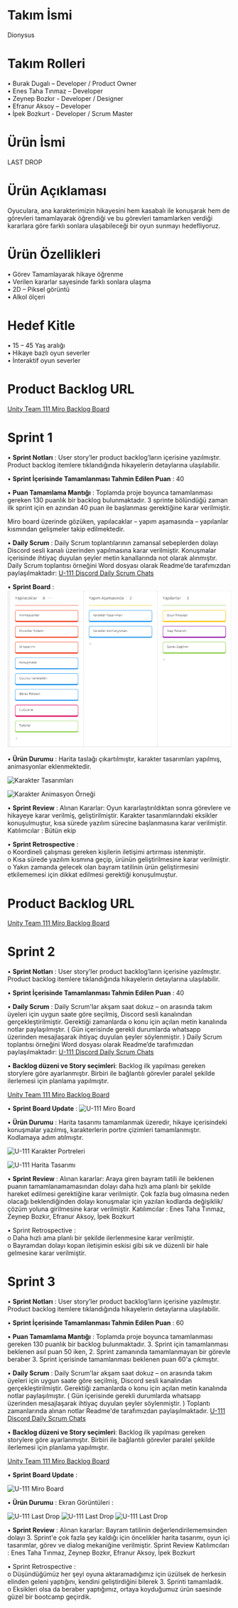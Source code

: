 # Takım İsmi 

Dionysus

# Takım Rolleri

•	Burak Dugalı – Developer / Product Owner <br/>
•	Enes Taha Tınmaz – Developer  <br/>
•	Zeynep Bozkır -  Developer / Designer  <br/>
•	Efranur Aksoy – Developer  <br/>
•	İpek Bozkurt -  Developer / Scrum Master  <br/>

# Ürün İsmi 

LAST DROP

# Ürün Açıklaması 

Oyuculara, ana karakterimizin hikayesini hem kasabalı ile konuşarak hem de görevleri tamamlayarak öğrendiği ve bu görevleri tamamlarken verdiği kararlara göre farklı sonlara ulaşabileceği bir oyun sunmayı hedefliyoruz. 

# Ürün Özellikleri 

•	Görev Tamamlayarak hikaye öğrenme <br/>
•	Verilen kararlar sayesinde farklı sonlara ulaşma <br/>
•	2D – Piksel görüntü <br/>
•	Alkol ölçeri <br/>

# Hedef Kitle
•	15 – 45 Yaş aralığı <br/>
•	Hikaye bazlı oyun severler <br/>
•	İnteraktif oyun severler <br/>

# Product Backlog URL 

[Unity Team 111 Miro Backlog Board](https://miro.com/app/board/uXjVM_9kYqM=/?share_link_id=616186124308)


# Sprint 1 


•	**Sprint Notları** : User story’ler product backlog’ların içerisine yazılmıştır. Product backlog itemlere tıklandığında hikayelerin detaylarına ulaşılabilir. <br/>

•	**Sprint İçerisinde Tamamlanması Tahmin Edilen Puan** :  40 <br/>

•	**Puan Tamamlama Mantığı** : Toplamda proje boyunca tamamlanması gereken 130 puanlık bir backlog bulunmaktadır. 3 sprinte bölündüğü zaman ilk sprint için en azından 40 puan ile başlanması gerektiğine karar verilmiştir. <br/>

Miro board üzerinde gözüken, yapılacaklar – yapım aşamasında – yapılanlar kısmından gelişmeler takip edilmektedir. <br/>

•	**Daily Scrum** :  Daily Scrum toplantılarının zamansal sebeplerden dolayı Discord sesli kanalı üzerinden yapılmasına karar verilmiştir. Konuşmalar içerisinde ihtiyaç duyulan şeyler metin kanallarında not olarak alınmıştır. Daily Scrum toplantısı örneğini Word dosyası olarak Readme’de tarafımızdan paylaşılmaktadır: [U-111 Discord Daily Scrum Chats](https://github.com/Burak-Dugali/U-111/blob/main/U-111%20Discord%20Daily%20Scrum%20Chats.docx) <br/>

•	**Sprint Board** : 
![U-111 Miro Board](https://github.com/Burak-Dugali/U-111/blob/main/U-111%20Miro%20Board.png)


•	**Ürün Durumu** : Harita taslağı çıkartılmıştır, karakter tasarımları yapılmış, animasyonlar eklenmektedir. 

![Karakter Tasarımları](https://cdn.discordapp.com/attachments/1116802566764904488/1117882053065719899/New_Piskel_2.png)

![Karakter Animasyon Örneği](https://cdn.discordapp.com/attachments/1116802566764904488/1117881713926881352/animasyonz.png)

•	**Sprint Review** : Alınan Kararlar: Oyun kararlaştırıldıktan sonra görevlere ve hikayeye karar verilmiş, geliştirilmiştir. Karakter tasarımlarındaki eksikler konuşulmuştur, kısa sürede yazılım sürecine başlanmasına karar verilmiştir.  Katılımcılar : Bütün ekip 

•	**Sprint Retrospective** : <br/>
o	Koordineli çalışması gereken kişilerin iletişimi artırması istenmiştir.  <br/>
o	Kısa sürede yazılım kısmına geçip, ürünün geliştirilmesine karar verilmiştir.  <br/>
o	Yakın zamanda gelecek olan bayram tatilinin ürün geliştirmesini etkilememesi için dikkat edilmesi gerektiği konuşulmuştur.  <br/>

# Product Backlog URL 

[Unity Team 111 Miro Backlog Board](https://miro.com/app/board/uXjVM_9kYqM=/?share_link_id=616186124308)


# Sprint 2

•	**Sprint Notları** : User story’ler product backlog’ların içerisine yazılmıştır. Product backlog itemlere tıklandığında hikayelerin detaylarına ulaşılabilir. <br/>

•	**Sprint İçerisinde Tamamlanması Tahmin Edilen Puan** :  40 <br/>

•	**Daily Scrum** :  Daily Scrum'lar akşam saat dokuz – on arasında takım üyeleri için uygun saate göre seçilmiş, Discord sesli kanalından gerçekleştirilmiştir. Gerektiği zamanlarda o konu için açılan metin kanalında notlar paylaşılmıştır. ( Gün içerisinde gerekli durumlarda whatsapp üzerinden mesajlaşarak ihtiyaç duyulan şeyler söylenmiştir. ) Daily Scrum toplantısı örneğini Word dosyası olarak Readme’de tarafımızdan paylaşılmaktadır: [U-111 Discord Daily Scrum Chats](https://github.com/Burak-Dugali/U-111/blob/main/U-111%20Daily%20Scrum%20Discord%20-%20Whatsapp%20Chats.docx) <br/>

•	**Backlog düzeni ve Story seçimleri**: Backlog ilk yapılması gereken storylere göre ayarlanmıştır. Birbiri ile bağlantılı görevler paralel şekilde ilerlemesi için planlama yapılmıştır. <br/>

[Unity Team 111 Miro Backlog Board](https://miro.com/app/board/uXjVM_9kYqM=/?share_link_id=616186124308)

•	**Sprint Board Update** : 
![U-111 Miro Board](https://cdn.discordapp.com/attachments/1119696574004609196/1125151384522723391/Sprint_2.png)

•	**Ürün Durumu** :  Harita tasarımı tamamlanmak üzeredir, hikaye içerisindeki konuşmalar yazılmış, karakterlerin portre çizimleri tamamlanmıştır. Kodlamaya adım atılmıştır. 

![U-111 Karakter Portreleri](https://cdn.discordapp.com/attachments/1119696574004609196/1125155185266786444/yaakn_yuzler_1.png)

![U-111 Harita Tasarımı](https://cdn.discordapp.com/attachments/1118253717226016798/1125135020709912697/2023-07-02_1.png)

•	**Sprint Review** : Alınan kararlar: Araya giren bayram tatili ile beklenen puanın tamamlanamamasından dolayı daha hızlı ama planlı bir şekilde hareket edilmesi gerektiğine karar verilmiştir. Çok fazla bug olmasına neden olacağı beklendiğinden dolayı konuşmalar için yazılan kodlarda değişiklik/çözüm yoluna girilmesine karar verilmiştir. Katılımcılar : Enes Taha Tınmaz, Zeynep Bozkır, Efranur Aksoy, İpek Bozkurt

•	Sprint Retrospective : <br/>
o	Daha hızlı ama planlı bir şekilde ilerlenmesine karar verilmiştir. <br/>
o	Bayramdan dolayı kopan iletişimin eskisi gibi sık ve düzenli bir hale gelmesine karar verilmiştir.<br/>

# Sprint 3

•	**Sprint Notları** : User story’ler product backlog’ların içerisine yazılmıştır. Product backlog itemlere tıklandığında hikayelerin detaylarına ulaşılabilir. <br/>

•	**Sprint İçerisinde Tamamlanması Tahmin Edilen Puan** :  60 <br/> 

• **Puan Tamamlama Mantığı** : Toplamda proje boyunca tamamlanması gereken 130 puanlık bir backlog bulunmaktadır. 3. Sprint için tamamlanması beklenen asıl puan 50 iken, 2. Sprint zamanında tamamlanmayan bir görevle beraber 3. Sprint içerisinde tamamlanması beklenen puan 60'a çıkmıştır. <br/>

•	**Daily Scrum** :  Daily Scrum'lar akşam saat dokuz – on arasında takım üyeleri için uygun saate göre seçilmiş, Discord sesli kanalından gerçekleştirilmiştir. Gerektiği zamanlarda o konu için açılan metin kanalında notlar paylaşılmıştır. ( Gün içerisinde gerekli durumlarda whatsapp üzerinden mesajlaşarak ihtiyaç duyulan şeyler söylenmiştir. ) Toplantı zamanlarında alınan notlar Readme'de tarafımızdan paylaşılmaktadır.  [U-111 Discord Daily Scrum Chats](https://github.com/Burak-Dugali/U-111/blob/main/U-111%20Daily%20Scrum%20Notlar%C4%B1.docx) <br/>

•	**Backlog düzeni ve Story seçimleri**: Backlog ilk yapılması gereken storylere göre ayarlanmıştır. Birbiri ile bağlantılı görevler paralel şekilde ilerlemesi için planlama yapılmıştır. <br/>

[Unity Team 111 Miro Backlog Board](https://miro.com/app/board/uXjVM_9kYqM=/?share_link_id=616186124308)

• **Sprint Board Update** : 

![U-111 Miro Board](https://cdn.discordapp.com/attachments/1119696574004609196/1130254957258477639/Ekran_goruntusu_2023-07-17_002436.png)

• **Ürün Durumu** : Ekran Görüntüleri :

![U-111 Last Drop](https://cdn.discordapp.com/attachments/1119696574004609196/1130254863574499419/Screenshot_2023-07-17-00-41-11-177_com.miui.videoplayer.jpg)
![U-111 Last Drop](https://cdn.discordapp.com/attachments/1119696574004609196/1130254863318650900/Screenshot_2023-07-17-00-41-20-736_com.miui.videoplayer.jpg)
![U-111 Last Drop](https://cdn.discordapp.com/attachments/1119696574004609196/1130254863046017165/Screenshot_2023-07-17-00-46-00-533_com.miui.videoplayer.jpg)

• **Sprint Review** : Alınan kararlar: Bayram tatilinin değerlendirilememsinden dolayı 3. Sprint'e çok fazla şey kaldığı için öncelikler harita tasarımı, oyun içi tasarımlar, görev ve dialog mekaniğine verilmiştir. Sprint Review Katılımcıları : Enes Taha Tınmaz, Zeynep Bozkır, Efranur Aksoy, İpek Bozkurt

•	Sprint Retrospective : <br/>
o	Düşündüğümüz her şeyi oyuna aktaramadığımız için üzülsek de herkesin elinden geleni yaptığını, kendini geliştirdiğini bilerek 3. Sprinti tamamladık. <br/>
o	Eksikleri olsa da beraber yaptığımız, ortaya koyduğumuz ürün saesinde güzel bir bootcamp geçirdik. <br/>
